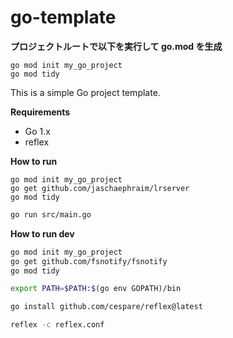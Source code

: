 # go-template

**プロジェクトルートで以下を実行して go.mod を生成**

```
go mod init my_go_project
go mod tidy
```

This is a simple Go project template.

**Requirements**

- Go 1.x
- reflex

**How to run**

```
go mod init my_go_project
go get github.com/jaschaephraim/lrserver
go mod tidy
```

```sh
go run src/main.go
```

**How to run dev**

```sh
go mod init my_go_project
go get github.com/fsnotify/fsnotify
go mod tidy

export PATH=$PATH:$(go env GOPATH)/bin

go install github.com/cespare/reflex@latest

reflex -c reflex.conf
```